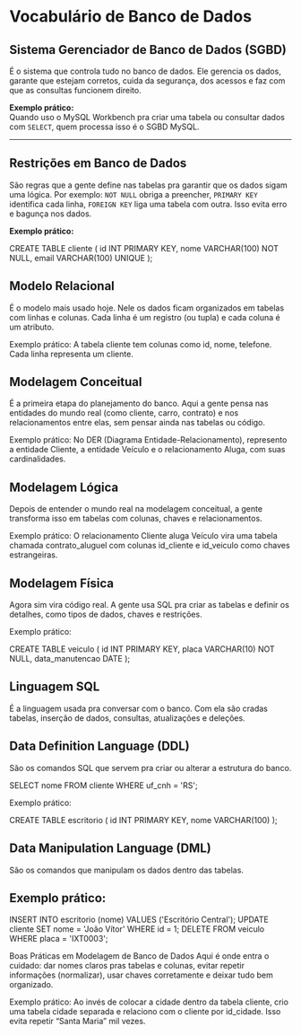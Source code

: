 # Vocabulário de Banco de Dados

## Sistema Gerenciador de Banco de Dados (SGBD)
É o sistema que controla tudo no banco de dados. Ele gerencia os dados, garante que estejam corretos, cuida da segurança, dos acessos e faz com que as consultas funcionem direito.

**Exemplo prático:**  
Quando uso o MySQL Workbench pra criar uma tabela ou consultar dados com `SELECT`, quem processa isso é o SGBD MySQL.

---

## Restrições em Banco de Dados
São regras que a gente define nas tabelas pra garantir que os dados sigam uma lógica. Por exemplo: `NOT NULL` obriga a preencher, `PRIMARY KEY` identifica cada linha, `FOREIGN KEY` liga uma tabela com outra. Isso evita erro e bagunça nos dados.

**Exemplo prático:**

CREATE TABLE cliente ( 
  id INT PRIMARY KEY, 
  nome VARCHAR(100) NOT NULL, 
  email VARCHAR(100) UNIQUE 
); 

## Modelo Relacional
É o modelo mais usado hoje. Nele os dados ficam organizados em tabelas com linhas e colunas. Cada linha é um registro (ou tupla) e cada coluna é um atributo.

Exemplo prático:
A tabela cliente tem colunas como id, nome, telefone. Cada linha representa um cliente.

## Modelagem Conceitual
É a primeira etapa do planejamento do banco. Aqui a gente pensa nas entidades do mundo real (como cliente, carro, contrato) e nos relacionamentos entre elas, sem pensar ainda nas tabelas ou código.

Exemplo prático:
No DER (Diagrama Entidade-Relacionamento), represento a entidade Cliente, a entidade Veículo e o relacionamento Aluga, com suas cardinalidades.

## Modelagem Lógica
Depois de entender o mundo real na modelagem conceitual, a gente transforma isso em tabelas com colunas, chaves e relacionamentos.

Exemplo prático:
O relacionamento Cliente aluga Veículo vira uma tabela chamada contrato_aluguel com colunas id_cliente e id_veiculo como chaves estrangeiras.

## Modelagem Física
Agora sim vira código real. A gente usa SQL pra criar as tabelas e definir os detalhes, como tipos de dados, chaves e restrições.

Exemplo prático:

CREATE TABLE veiculo ( 
  id INT PRIMARY KEY, 
  placa VARCHAR(10) NOT NULL, 
  data_manutencao DATE 
); 

## Linguagem SQL
É a linguagem usada pra conversar com o banco. Com ela são cradas tabelas, inserção de dados, consultas, atualizações e deleções.

## Data Definition Language (DDL)
São os comandos SQL que servem pra criar ou alterar a estrutura do banco.

SELECT nome FROM cliente WHERE uf_cnh = 'RS'; 


Exemplo prático:

CREATE TABLE escritorio ( 
  id INT PRIMARY KEY, 
  nome VARCHAR(100) 
); 


## Data Manipulation Language (DML)
São os comandos que manipulam os dados dentro das tabelas.

## Exemplo prático:

INSERT INTO escritorio (nome) VALUES ('Escritório Central'); 
UPDATE cliente SET nome = 'João Vítor' WHERE id = 1; 
DELETE FROM veiculo WHERE placa = 'IXT0003'; 

Boas Práticas em Modelagem de Banco de Dados
Aqui é onde entra o cuidado: dar nomes claros pras tabelas e colunas, evitar repetir informações (normalizar), usar chaves corretamente e deixar tudo bem organizado.

Exemplo prático:
Ao invés de colocar a cidade dentro da tabela cliente, crio uma tabela cidade separada e relaciono com o cliente por id_cidade. Isso evita repetir “Santa Maria” mil vezes.
